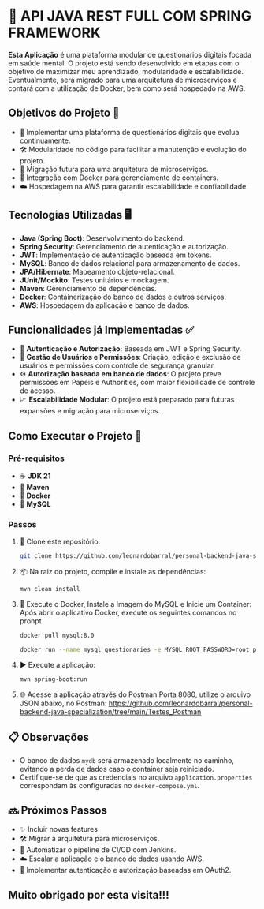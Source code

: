 # 🌟 API JAVA REST FULL COM SPRING FRAMEWORK

**Esta Aplicação** é uma plataforma modular de questionários digitais focada em saúde mental. O projeto está sendo desenvolvido em etapas com o objetivo de maximizar meu aprendizado, modularidade e escalabilidade. Eventualmente, será migrado para uma arquitetura de microserviços e contará com a utilização de Docker, bem como será hospedado na AWS.

## Objetivos do Projeto 🎯

- 📝 Implementar uma plataforma de questionários digitais que evolua continuamente.
- 🛠️ Modularidade no código para facilitar a manutenção e evolução do projeto.
- 🔄 Migração futura para uma arquitetura de microserviços.
- 🐳 Integração com Docker para gerenciamento de containers.
- ☁️ Hospedagem na AWS para garantir escalabilidade e confiabilidade.

## Tecnologias Utilizadas 🖥 

- **Java (Spring Boot)**: Desenvolvimento do backend.
- **Spring Security**: Gerenciamento de autenticação e autorização.
- **JWT**: Implementação de autenticação baseada em tokens.
- **MySQL**: Banco de dados relacional para armazenamento de dados.
- **JPA/Hibernate**: Mapeamento objeto-relacional.
- **JUnit/Mockito**: Testes unitários e mockagem.
- **Maven**: Gerenciamento de dependências.
- **Docker**: Containerização do banco de dados e outros serviços.
- **AWS**: Hospedagem da aplicação e banco de dados.


## Funcionalidades já Implementadas ✅

- 🔐 **Autenticação e Autorização**: Baseada em JWT e Spring Security.
- 👥 **Gestão de Usuários e Permissões**: Criação, edição e exclusão de usuários e permissões com controle de segurança granular.
- ⚙️ **Autorização baseada em banco de dados**: O projeto preve permissões em Papeis e Authorities, com maior flexibilidade de controle de acesso.
- 📈 **Escalabilidade Modular**: O projeto está preparado para futuras expansões e migração para microserviços.

## Como Executar o Projeto 🚀

### Pré-requisitos

- ☕ **JDK 21**
- 🐘 **Maven**
- 🐳 **Docker**
- 💾 **MySQL**

### Passos

1. 📂 Clone este repositório:
   ```bash
   git clone https://github.com/leonardobarral/personal-backend-java-specialization.git
   ```
   
2. 📦 Na raiz do projeto, compile e instale as dependências:
   ```bash
   mvn clean install
   ```

3. 🐳 Execute o Docker, Instale a Imagem do MySQL e Inicie um Container:
    Após abrir o aplicativo Docker, execute os seguintes comandos no pronpt
    ```bash
    docker pull mysql:8.0
    ```
    ```bash
    docker run --name mysql_questionaries -e MYSQL_ROOT_PASSWORD=root_password -e MYSQL_DATABASE=mydb -p 3306:3306 -d mysql:8.0
    ```
5. ▶️ Execute a aplicação:
   ```bash
   mvn spring-boot:run
   ```
6. 🌐 Acesse a aplicação através do Postman Porta 8080, utilize o arquivo JSON abaixo, no Postman:
https://github.com/leonardobarral/personal-backend-java-specialization/tree/main/Testes_Postman

## 📋 Observações

- O banco de dados `mydb` será armazenado localmente no caminho, evitando a perda de dados caso o container seja reiniciado.
- Certifique-se de que as credenciais no arquivo `application.properties` correspondam às configuradas no `docker-compose.yml`.

## 🔜 Próximos Passos

- ✨ Incluir novas features
- 🛠️ Migrar a arquitetura para microserviços.
- 🔄 Automatizar o pipeline de CI/CD com Jenkins.
- ☁️ Escalar a aplicação e o banco de dados usando AWS.
- 🔐 Implementar autenticação e autorização baseadas em OAuth2.


## Muito obrigado por esta visita!!!

    
